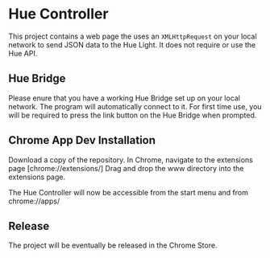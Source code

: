 # Hue Controller
This project contains a web page the uses an `XMLHttpRequest` on your local network to send JSON data to the Hue Light. It does not require or use the Hue API.

## Hue Bridge
Please enure that you have a working Hue Bridge set up on your local network.
The program will automatically connect to it.
For first time use, you will be required to press the link button on the Hue Bridge when prompted.

## Chrome App Dev Installation
Download a copy of the repository.
In Chrome, navigate to the extensions page [chrome://extensions/]
Drag and drop the www directory into the extensions page.

The Hue Controller will now be accessible from the start menu and from chrome://apps/

## Release
The project will be eventually be released in the Chrome Store.

